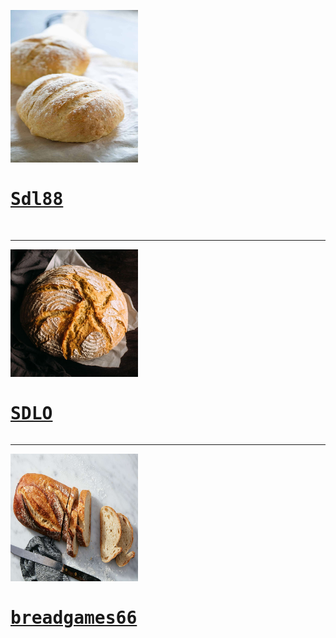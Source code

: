<pre><img src="IMG_0258.jpeg" width="204" height="244">
<h1><a href="https://sourdoughlover.github.io/Sdl88/">Sdl88</a></h1>
</pre>
<hr>
<pre><img src="IMG_0259.jpeg" width="204" height="204">
<h1><a href="https://sourdoughlover.github.io/SDL0/">SDLO</a></h1></pre>
<hr>
<pre><img src="IMG_0248.jpeg" width="204" height="204">
<h1><a href="https://sourdoughlover.github.io/Breadgames66/">breadgames66</a></h1></pre>
